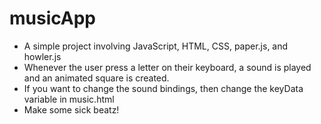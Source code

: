 # musicApp

- A simple project involving JavaScript, HTML, CSS, paper.js, and howler.js
- Whenever the user press a letter on their keyboard, a sound is played and an animated square is created.
- If you want to change the sound bindings, then change the keyData variable in music.html
- Make some sick beatz!
